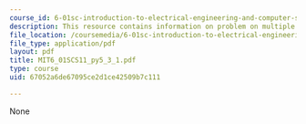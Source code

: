 ```yaml
---
course_id: 6-01sc-introduction-to-electrical-engineering-and-computer-science-i-spring-2011
description: This resource contains information on problem on multiple times.
file_location: /coursemedia/6-01sc-introduction-to-electrical-engineering-and-computer-science-i-spring-2011/67052a6de67095ce2d1ce42509b7c111_MIT6_01SCS11_py5_3_1.pdf
file_type: application/pdf
layout: pdf
title: MIT6_01SCS11_py5_3_1.pdf
type: course
uid: 67052a6de67095ce2d1ce42509b7c111

---
```

None